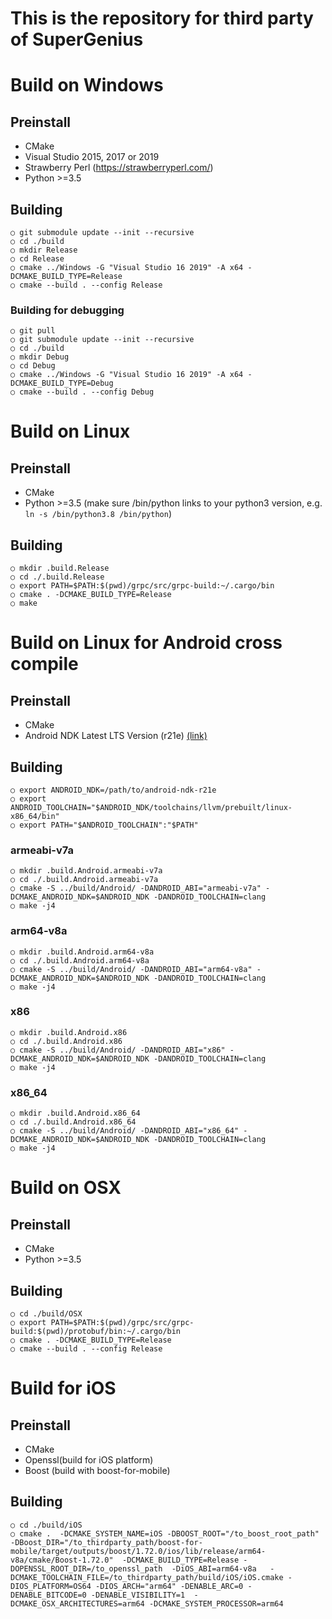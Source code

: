 This is the repository for third party of SuperGenius
===================================

# Build on Windows

## Preinstall
- CMake 
- Visual Studio 2015, 2017 or 2019
- Strawberry Perl (https://strawberryperl.com/)
- Python >=3.5
## Building	
    ○ git submodule update --init --recursive
    ○ cd ./build
    ○ mkdir Release
    ○ cd Release
    ○ cmake ../Windows -G "Visual Studio 16 2019" -A x64 -DCMAKE_BUILD_TYPE=Release
    ○ cmake --build . --config Release

### Building for debugging
	○ git pull
	○ git submodule update --init --recursive
	○ cd ./build
	○ mkdir Debug
	○ cd Debug
	○ cmake ../Windows -G "Visual Studio 16 2019" -A x64 -DCMAKE_BUILD_TYPE=Debug 
	○ cmake --build . --config Debug
# Build on Linux
## Preinstall
- CMake 
- Python >=3.5 (make sure /bin/python links to your python3 version, e.g. `ln -s /bin/python3.8 /bin/python`)
## Building
	○ mkdir .build.Release
	○ cd ./.build.Release	
	○ export PATH=$PATH:$(pwd)/grpc/src/grpc-build:~/.cargo/bin
	○ cmake . -DCMAKE_BUILD_TYPE=Release
	○ make
# Build on Linux for Android cross compile
## Preinstall
- CMake 
- Android NDK Latest LTS Version (r21e) [(link)](https://developer.android.com/ndk/downloads#lts-downloads)
## Building
	○ export ANDROID_NDK=/path/to/android-ndk-r21e
	○ export ANDROID_TOOLCHAIN="$ANDROID_NDK/toolchains/llvm/prebuilt/linux-x86_64/bin"
	○ export PATH="$ANDROID_TOOLCHAIN":"$PATH" 
### armeabi-v7a
	○ mkdir .build.Android.armeabi-v7a
	○ cd ./.build.Android.armeabi-v7a
	○ cmake -S ../build/Android/ -DANDROID_ABI="armeabi-v7a" -DCMAKE_ANDROID_NDK=$ANDROID_NDK -DANDROID_TOOLCHAIN=clang
	○ make -j4
### arm64-v8a
	○ mkdir .build.Android.arm64-v8a
	○ cd ./.build.Android.arm64-v8a
	○ cmake -S ../build/Android/ -DANDROID_ABI="arm64-v8a" -DCMAKE_ANDROID_NDK=$ANDROID_NDK -DANDROID_TOOLCHAIN=clang
	○ make -j4
### x86
	○ mkdir .build.Android.x86
	○ cd ./.build.Android.x86
	○ cmake -S ../build/Android/ -DANDROID_ABI="x86" -DCMAKE_ANDROID_NDK=$ANDROID_NDK -DANDROID_TOOLCHAIN=clang
	○ make -j4
### x86_64
	○ mkdir .build.Android.x86_64
	○ cd ./.build.Android.x86_64
	○ cmake -S ../build/Android/ -DANDROID_ABI="x86_64" -DCMAKE_ANDROID_NDK=$ANDROID_NDK -DANDROID_TOOLCHAIN=clang
	○ make -j4

# Build on OSX
## Preinstall
   - CMake    
   - Python >=3.5
 ## Building
    ○ cd ./build/OSX
	○ export PATH=$PATH:$(pwd)/grpc/src/grpc-build:$(pwd)/protobuf/bin:~/.cargo/bin
    ○ cmake . -DCMAKE_BUILD_TYPE=Release
    ○ cmake --build . --config Release

# Build for iOS
## Preinstall
  - CMake
  - Openssl(build for iOS platform)
  - Boost (build with boost-for-mobile)

## Building
    ○ cd ./build/iOS
    ○ cmake .  -DCMAKE_SYSTEM_NAME=iOS -DBOOST_ROOT="/to_boost_root_path"   -DBoost_DIR="/to_thirdparty_path/boost-for-mobile/target/outputs/boost/1.72.0/ios/lib/release/arm64-v8a/cmake/Boost-1.72.0"  -DCMAKE_BUILD_TYPE=Release -DOPENSSL_ROOT_DIR=/to_openssl_path  -DiOS_ABI=arm64-v8a   -DCMAKE_TOOLCHAIN_FILE=/to_thirdparty_path/build/iOS/iOS.cmake -DIOS_PLATFORM=OS64 -DIOS_ARCH="arm64" -DENABLE_ARC=0 -DENABLE_BITCODE=0 -DENABLE_VISIBILITY=1  -DCMAKE_OSX_ARCHITECTURES=arm64 -DCMAKE_SYSTEM_PROCESSOR=arm64


